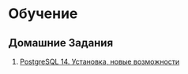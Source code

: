 # Обучение
## Домашние Задания
1. [PostgreSQL 14. Установка, новые возможности](https://github.com/drliho86/otus_db/blob/main/%D0%94%D0%97/homework1.md)
